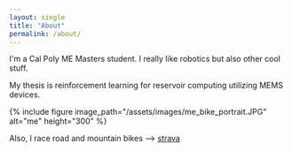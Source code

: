 ```yaml
---
layout: single
title: "About"
permalink: /about/
---
```


I'm a Cal Poly ME Masters student. I really like robotics but also other cool stuff.

My thesis is reinforcement learning for reservoir computing utilizing MEMS devices. 


{% include figure image_path="/assets/images/me_bike_portrait.JPG" alt="me" height="300"
%}


Also, I race road and mountain bikes --> [strava](https://www.strava.com/athletes/7189277)